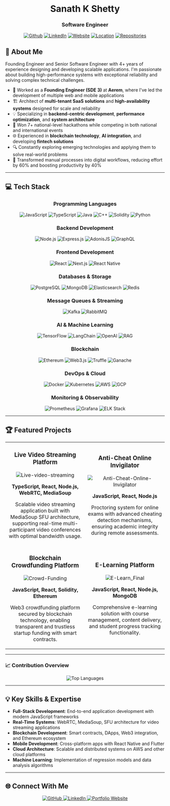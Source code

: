 <div align="center">
  <h1>Sanath K Shetty</h1>
  <h3>Software Engineer</h3>
  
  [![Github](https://img.shields.io/badge/GitHub-100000?style=for-the-badge&logo=github&logoColor=white)](https://github.com/sanathshetty444)
  [![LinkedIn](https://img.shields.io/badge/LinkedIn-0077B5?style=for-the-badge&logo=linkedin&logoColor=white)](https://www.linkedin.com/in/sanath-shetty-1013a4160/)
  [![Website](https://img.shields.io/badge/Website-FF7139?style=for-the-badge&logo=firefox-browser&logoColor=white)](https://sanathshetty444.github.io/about/)
  [![Location](https://img.shields.io/badge/Location-Mumbai,%20India-red?style=for-the-badge)](https://github.com/sanathshetty444)
  [![Repositories](https://img.shields.io/badge/Repositories-58+-blue?style=for-the-badge&logo=github&logoColor=white)](https://github.com/sanathshetty444?tab=repositories)
</div>

## 🚀 About Me

Founding Engineer and Senior Software Engineer with 4+ years of experience designing and developing scalable applications. I'm passionate about building high-performance systems with exceptional reliability and solving complex technical challenges.

- 🏢 Worked as a **Founding Engineer (SDE 3)** at **Aerem**, where I've led the development of multiple web and mobile applications
- 🏗️ Architect of **multi-tenant SaaS solutions** and **high-availability systems** designed for scale and reliability
- 💡 Specializing in **backend-centric development**, **performance optimization**, and **system architecture**
- 🥇 Won 7+ national-level hackathons while competing in both national and international events
- 🌐 Experienced in **blockchain technology**, **AI integration**, and developing **fintech solutions**
- 🔍 Constantly exploring emerging technologies and applying them to solve real-world problems
- 🚀 Transformed manual processes into digital workflows, reducing effort by 60% and boosting productivity by 40%

---

## 💻 Tech Stack

<div align="center">

### Programming Languages
![JavaScript](https://img.shields.io/badge/JavaScript-F7DF1E?style=for-the-badge&logo=javascript&logoColor=black)
![TypeScript](https://img.shields.io/badge/TypeScript-007ACC?style=for-the-badge&logo=typescript&logoColor=white)
![Java](https://img.shields.io/badge/Java-ED8B00?style=for-the-badge&logo=openjdk&logoColor=white)
![C++](https://img.shields.io/badge/C++-00599C?style=for-the-badge&logo=cplusplus&logoColor=white)
![Solidity](https://img.shields.io/badge/Solidity-363636?style=for-the-badge&logo=solidity&logoColor=white)
![Python](https://img.shields.io/badge/Python-3776AB?style=for-the-badge&logo=python&logoColor=white)

### Backend Development
![Node.js](https://img.shields.io/badge/Node.js-339933?style=for-the-badge&logo=node.js&logoColor=white)
![Express.js](https://img.shields.io/badge/Express.js-000000?style=for-the-badge&logo=express&logoColor=white)
![AdonisJS](https://img.shields.io/badge/AdonisJS-220052?style=for-the-badge&logo=adonisjs&logoColor=white)
![GraphQL](https://img.shields.io/badge/GraphQL-E10098?style=for-the-badge&logo=graphql&logoColor=white)

### Frontend Development
![React](https://img.shields.io/badge/React-20232A?style=for-the-badge&logo=react&logoColor=61DAFB)
![Next.js](https://img.shields.io/badge/Next.js-000000?style=for-the-badge&logo=next.js&logoColor=white)
![React Native](https://img.shields.io/badge/React_Native-20232A?style=for-the-badge&logo=react&logoColor=61DAFB)

### Databases & Storage
![PostgreSQL](https://img.shields.io/badge/PostgreSQL-316192?style=for-the-badge&logo=postgresql&logoColor=white)
![MongoDB](https://img.shields.io/badge/MongoDB-4EA94B?style=for-the-badge&logo=mongodb&logoColor=white)
![Elasticsearch](https://img.shields.io/badge/Elasticsearch-005571?style=for-the-badge&logo=elasticsearch&logoColor=white)
![Redis](https://img.shields.io/badge/Redis-DC382D?style=for-the-badge&logo=redis&logoColor=white)

### Message Queues & Streaming
![Kafka](https://img.shields.io/badge/Apache_Kafka-231F20?style=for-the-badge&logo=apache-kafka&logoColor=white)
![RabbitMQ](https://img.shields.io/badge/RabbitMQ-FF6600?style=for-the-badge&logo=rabbitmq&logoColor=white)

### AI & Machine Learning
![TensorFlow](https://img.shields.io/badge/TensorFlow-FF6F00?style=for-the-badge&logo=tensorflow&logoColor=white)
![LangChain](https://img.shields.io/badge/LangChain-3178C6?style=for-the-badge&logo=chainlink&logoColor=white)
![OpenAI](https://img.shields.io/badge/OpenAI-412991?style=for-the-badge&logo=openai&logoColor=white)
![RAG](https://img.shields.io/badge/RAG-6DB33F?style=for-the-badge)

### Blockchain
![Ethereum](https://img.shields.io/badge/Ethereum-3C3C3D?style=for-the-badge&logo=ethereum&logoColor=white)
![Web3.js](https://img.shields.io/badge/Web3.js-F16822?style=for-the-badge&logo=web3.js&logoColor=white)
![Truffle](https://img.shields.io/badge/Truffle-3fe0c5?style=for-the-badge)
![Ganache](https://img.shields.io/badge/Ganache-E4A663?style=for-the-badge)

### DevOps & Cloud
![Docker](https://img.shields.io/badge/Docker-2496ED?style=for-the-badge&logo=docker&logoColor=white)
![Kubernetes](https://img.shields.io/badge/Kubernetes-326CE5?style=for-the-badge&logo=kubernetes&logoColor=white)
![AWS](https://img.shields.io/badge/AWS-232F3E?style=for-the-badge&logo=amazon-aws&logoColor=white)
![GCP](https://img.shields.io/badge/GCP-4285F4?style=for-the-badge&logo=google-cloud&logoColor=white)

### Monitoring & Observability
![Prometheus](https://img.shields.io/badge/Prometheus-E6522C?style=for-the-badge&logo=prometheus&logoColor=white)
![Grafana](https://img.shields.io/badge/Grafana-F46800?style=for-the-badge&logo=grafana&logoColor=white)
![ELK Stack](https://img.shields.io/badge/ELK_Stack-005571?style=for-the-badge&logo=elastic&logoColor=white)

</div>

---

## 🏆 Featured Projects

<div align="center">
  <table>
    <tr>
      <td width="50%">
        <h3 align="center">Live Video Streaming Platform</h3>
        <div align="center">
          <img src="https://github-readme-stats.vercel.app/api/pin/?username=sanathshetty444&repo=Live-video-streaming&theme=react" alt="Live-video-streaming" />
          <p><strong>TypeScript, React, Node.js, WebRTC, MediaSoup</strong></p>
          <p>Scalable video streaming application built with MediaSoup SFU architecture, supporting real-time multi-participant video conferences with optimal bandwidth usage.</p>
        </div>
      </td>
      <td width="50%">
        <h3 align="center">Anti-Cheat Online Invigilator</h3>
        <div align="center">
          <img src="https://github-readme-stats.vercel.app/api/pin/?username=sanathshetty444&repo=Anti-Cheat-Online-Invigilator&theme=react" alt="Anti-Cheat-Online-Invigilator" />
          <p><strong>JavaScript, React, Node.js</strong></p>
          <p>Proctoring system for online exams with advanced cheating detection mechanisms, ensuring academic integrity during remote assessments.</p>
        </div>
      </td>
    </tr>
    <tr>
      <td width="50%">
        <h3 align="center">Blockchain Crowdfunding Platform</h3>
        <div align="center">
          <img src="https://github-readme-stats.vercel.app/api/pin/?username=sanathshetty444&repo=Crowd-Funding&theme=react" alt="Crowd-Funding" />
          <p><strong>JavaScript, React, Solidity, Ethereum</strong></p>
          <p>Web3 crowdfunding platform secured by blockchain technology, enabling transparent and trustless startup funding with smart contracts.</p>
        </div>
      </td>
      <td width="50%">
        <h3 align="center">E-Learning Platform</h3>
        <div align="center">
          <img src="https://github-readme-stats.vercel.app/api/pin/?username=sanathshetty444&repo=E-Learn_Final&theme=react" alt="E-Learn_Final" />
          <p><strong>JavaScript, React, Node.js, MongoDB</strong></p>
          <p>Comprehensive e-learning solution with course management, content delivery, and student progress tracking functionality.</p>
        </div>
      </td>
    </tr>
  </table>
</div>

---

<!-- ## 📊 GitHub Statistics

<div align="center">
  <img src="https://github-readme-stats.vercel.app/api?username=sanathshetty444&show_icons=true&count_private=true&hide_border=true&theme=react" alt="GitHub Stats" />
</div>

<div align="center">
  <img src="https://github-profile-trophy.vercel.app/?username=sanathshetty444&theme=darkhub&no-frame=true&margin-w=15&margin-h=15&column=7" alt="GitHub Trophy" />
</div> -->

### 📈 Contribution Overview

<div align="center">
  <img src="https://github-readme-stats.vercel.app/api/top-langs/?username=sanathshetty444&layout=compact&theme=react&hide_border=true" alt="Top Languages" />
</div>

---

## 💡 Key Skills & Expertise

- **Full-Stack Development**: End-to-end application development with modern JavaScript frameworks
- **Real-Time Systems**: WebRTC, MediaSoup, SFU architecture for video streaming applications
- **Blockchain Development**: Smart contracts, DApps, Web3 integration, and Ethereum ecosystem
- **Mobile Development**: Cross-platform apps with React Native and Flutter
- **Cloud Architecture**: Scalable and distributed systems on AWS and other cloud platforms
- **Machine Learning**: Implementation of regression models and data analysis algorithms

---

## 🌐 Connect With Me

<div align="center">
  <a href="https://github.com/sanathshetty444">
    <img src="https://img.shields.io/badge/GitHub-100000?style=for-the-badge&logo=github&logoColor=white" alt="GitHub" />
  </a>
  <a href="https://www.linkedin.com/in/sanath-shetty-1013a4160/">
    <img src="https://img.shields.io/badge/LinkedIn-0077B5?style=for-the-badge&logo=linkedin&logoColor=white" alt="LinkedIn" />
  </a>
  <a href="https://sanathshetty444.github.io/about/">
    <img src="https://img.shields.io/badge/Portfolio-FF7139?style=for-the-badge&logo=firefox-browser&logoColor=white" alt="Portfolio Website" />
  </a>
</div>
